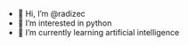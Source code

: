 - 👋 Hi, I’m @radizec
- 👀 I’m interested in python
- 🌱 I’m currently learning artificial intelligence


<!---
radizec/radizec is a ✨ special ✨ repository because its `README.md` (this file) appears on your GitHub profile.
You can click the Preview link to take a look at your changes.
--->
